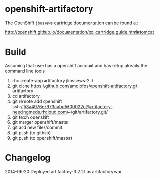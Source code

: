 openshift-artifactory
============================
The OpenShift `jbossews` cartridge documentation can be found at:

http://openshift.github.io/documentation/oo_cartridge_guide.html#tomcat

Build
============================
Assuming that user has a openshift account and has setup already the command line tools.
1. rhc create-app artifactory jbossews-2.0
2. git clone https://github.com/amolofos/openshift-artifactory.git artifactory
3. cd artifactory
4. git remote add openshift ssh://53a4976e5973cabd5600022c@artifactory-needingmeds.rhcloud.com/~/git/artifactory.git/
5. git fetch openshift
6. git merger openshift/master
7. git add new files/commit
8. git push (to github)
9. git push (to openshift/master)



Changelog
============================
2014-06-20 Deployed artifactory-3.2.1.1 as artifactory.war


